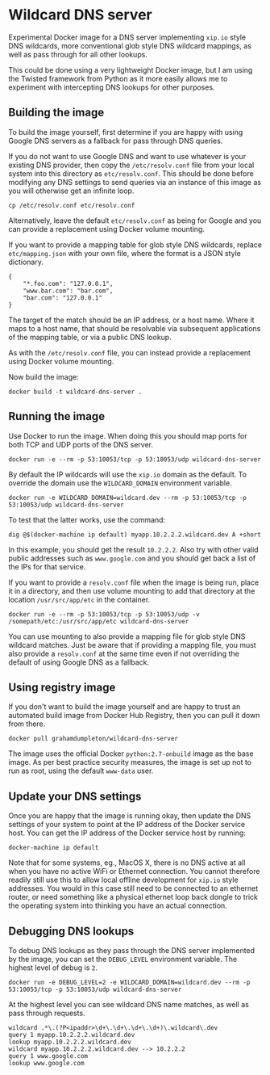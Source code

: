# Wildcard DNS server

Experimental Docker image for a DNS server implementing ``xip.io`` style
DNS wildcards, more conventional glob style DNS wildcard mappings, as well
as pass through for all other lookups.

This could be done using a very lightweight Docker image, but I am using
the Twisted framework from Python as it more easily allows me to experiment
with intercepting DNS lookups for other purposes.

## Building the image

To build the image yourself, first determine if you are happy with using
Google DNS servers as a fallback for pass through DNS queries.

If you do not want to use Google DNS and want to use whatever is your
existing DNS provider, then copy the ``/etc/resolv.conf`` file from your
local system into this directory as ``etc/resolv.conf``. This should be
done before modifying any DNS settings to send queries via an instance of
this image as you will otherwise get an infinite loop.

```
cp /etc/resolv.conf etc/resolv.conf
```

Alternatively, leave the default ``etc/resolv.conf`` as being for Google
and you can provide a replacement using Docker volume mounting.

If you want to provide a mapping table for glob style DNS wildcards,
replace ``etc/mapping.json`` with your own file, where the format is a JSON
style dictionary.

```
{
    "*.foo.com": "127.0.0.1",
    "www.bar.com": "bar.com",
    "bar.com": "127.0.0.1"
}
```

The target of the match should be an IP address, or a host name. Where it
maps to a host name, that should be resolvable via subsequent applications
of the mapping table, or via a public DNS lookup.

As with the ``/etc/resolv.conf`` file, you can instead provide a
replacement using Docker volume mounting.

Now build the image:

```
docker build -t wildcard-dns-server .
```

## Running the image

Use Docker to run the image. When doing this you should map ports for both
TCP and UDP ports of the DNS server.

```
docker run -e --rm -p 53:10053/tcp -p 53:10053/udp wildcard-dns-server
```

By default the IP wildcards will use the ``xip.io`` domain as the default.
To override the domain use the ``WILDCARD_DOMAIN`` environment variable.

```
docker run -e WILDCARD_DOMAIN=wildcard.dev --rm -p 53:10053/tcp -p 53:10053/udp wildcard-dns-server
```

To test that the latter works, use the command:

```
dig @$(docker-machine ip default) myapp.10.2.2.2.wildcard.dev A +short
```

In this example, you should get the result ``10.2.2.2``. Also try with other
valid public addresses such as ``www.google.com`` and you should get back a
list of the IPs for that service.

If you want to provide a ``resolv.conf`` file when the image is being run,
place it in a directory, and then use volume mounting to add that directory
at the location ``/usr/src/app/etc`` in the container.

```
docker run -e --rm -p 53:10053/tcp -p 53:10053/udp -v /somepath/etc:/usr/src/app/etc wildcard-dns-server
```

You can use mounting to also provide a mapping file for glob style DNS
wildcard matches. Just be aware that if providing a mapping file, you
must also provide a ``resolv.conf`` at the same time even if not
overriding the default of using Google DNS as a fallback.

## Using registry image

If you don't want to build the image yourself and are happy to trust an
automated build image from Docker Hub Registry, then you can pull it down
from there.

```
docker pull grahamdumpleton/wildcard-dns-server
```

The image uses the official Docker ``python:2.7-onbuild`` image as the base
image. As per best practice security measures, the image is set up not to
run as root, using the default ``www-data`` user.

## Update your DNS settings

Once you are happy that the image is running okay, then update the DNS
settings of your system to point at the IP address of the Docker service
host. You can get the IP address of the Docker service host by running:

```
docker-machine ip default
```

Note that for some systems, eg., MacOS X, there is no DNS active at all
when you have no active WiFi or Ethernet connection. You cannot therefore
readily still use this to allow local offline development for ``xip.io``
style addresses. You would in this case still need to be connected to an
ethernet router, or need something like a physical ethernet loop back
dongle to trick the operating system into thinking you have an actual
connection.

## Debugging DNS lookups

To debug DNS lookups as they pass through the DNS server implemented by
the image, you can set the ``DEBUG_LEVEL`` environment variable. The highest
level of debug is ``2``.

```
docker run -e DEBUG_LEVEL=2 -e WILDCARD_DOMAIN=wildcard.dev --rm -p 53:10053/tcp -p 53:10053/udp wildcard-dns-server
```

At the highest level you can see wildcard DNS name matches, as well as pass
through requests.

```
wildcard .*\.(?P<ipaddr>\d+\.\d+\.\d+\.\d+)\.wildcard\.dev
query 1 myapp.10.2.2.2.wildcard.dev
lookup myapp.10.2.2.2.wildcard.dev
wildcard myapp.10.2.2.2.wildcard.dev --> 10.2.2.2
query 1 www.google.com
lookup www.google.com
```
